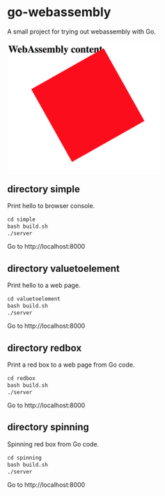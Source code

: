 # go-webassembly

A small project for trying out webassembly with Go.

<img src="https://github.com/jelinden/go-webassembly/raw/master/spinning/spinning.png" width="350">

## directory simple

Print hello to browser console.

```
cd simple
bash build.sh
./server
```

Go to http://localhost:8000

## directory valuetoelement

Print hello to a web page.

```
cd valuetoelement
bash build.sh
./server
```

Go to http://localhost:8000

## directory redbox

Print a red box to a web page from Go code.

```
cd redbox
bash build.sh
./server
```

Go to http://localhost:8000

## directory spinning

Spinning red box from Go code.

```
cd spinning
bash build.sh
./server
```

Go to http://localhost:8000
